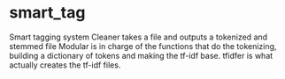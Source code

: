 # smart_tag
Smart tagging system
Cleaner takes a file and outputs a tokenized and stemmed file
Modular is in charge of the functions that do the tokenizing, building a dictionary of tokens and making the tf-idf base.
tfidfer is what actually creates the tf-idf files.
